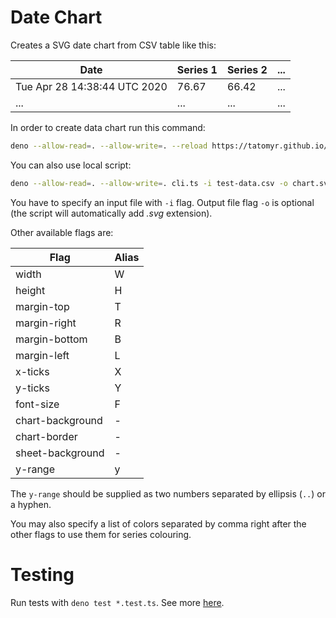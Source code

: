 # Date Chart

Creates a SVG date chart from CSV table like this:

| Date                         | Series 1 | Series 2 | ... |
| ---------------------------- | -------- | -------- | --- |
| Tue Apr 28 14:38:44 UTC 2020 | 76.67    | 66.42    | ... |
| ...                          | ...      | ...      | ... |

In order to create data chart run this command:

```bash
deno --allow-read=. --allow-write=. --reload https://tatomyr.github.io/date-chart/cli.ts -i test-data.csv -o chart.svg
```

You can also use local script:

```bash
deno --allow-read=. --allow-write=. cli.ts -i test-data.csv -o chart.svg
```

You have to specify an input file with `-i` flag.
Output file flag `-o` is optional (the script will automatically add _.svg_ extension).

Other available flags are:

| Flag             | Alias |
| ---------------- | ----- |
| width            | W     |
| height           | H     |
| margin-top       | T     |
| margin-right     | R     |
| margin-bottom    | B     |
| margin-left      | L     |
| x-ticks          | X     |
| y-ticks          | Y     |
| font-size        | F     |
| chart-background | -     |
| chart-border     | -     |
| sheet-background | -     |
| y-range          | y     |

The `y-range` should be supplied as two numbers separated by ellipsis (`..`) or a hyphen.

You may also specify a list of colors separated by comma right after the other flags to use them for series colouring.

# Testing

Run tests with `deno test *.test.ts`.
See more [here](https://deno.land/std/testing/).
